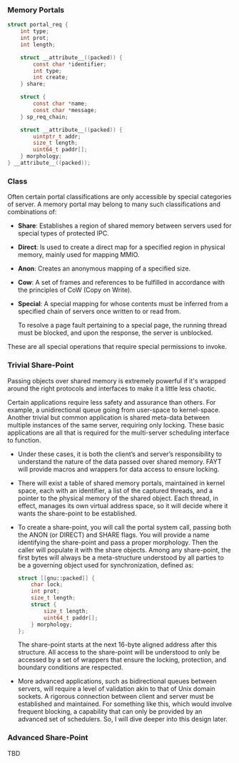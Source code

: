 ### Memory Portals

```c
struct portal_req {
    int type;
    int prot;
    int length;

    struct __attribute__((packed)) {
        const char *identifier;
        int type;
        int create;
    } share;

    struct {
        const char *name;
        const char *message;
    } sp_req_chain;

    struct __attribute__((packed)) {
        uintptr_t addr;
        size_t length;
        uint64_t paddr[];
    } morphology;
} __attribute__((packed));
```

### Class

Often certain portal classifications are only accessible by special categories of server. A memory portal may belong to many such classifications and combinations of:

- **Share**: Establishes a region of shared memory between servers used for special types of protected IPC.
- **Direct**: Is used to create a direct map for a specified region in physical memory, mainly used for mapping MMIO.
- **Anon**: Creates an anonymous mapping of a specified size.
- **Cow**: A set of frames and references to be fulfilled in accordance with the principles of CoW (Copy on Write).
- **Special**: A special mapping for whose contents must be inferred from a specified chain of servers once written to or read from.

  To resolve a page fault pertaining to a special page, the running thread must be blocked, and upon the response, the server is unblocked.

These are all special operations that require special permissions to invoke.

### Trivial Share-Point

Passing objects over shared memory is extremely powerful if it's wrapped around the right protocols and interfaces to make it a little less chaotic.

Certain applications require less safety and assurance than others. For example, a unidirectional queue going from user-space to kernel-space. Another trivial but common application is shared meta-data between multiple instances of the same server, requiring only locking. These basic applications are all that is required for the multi-server scheduling interface to function.

- Under these cases, it is both the client’s and server’s responsibility to understand the nature of the data passed over shared memory. FAYT will provide macros and wrappers for data access to ensure locking.

- There will exist a table of shared memory portals, maintained in kernel space, each with an identifier, a list of the captured threads, and a pointer to the physical memory of the shared object. Each thread, in effect, manages its own virtual address space, so it will decide where it wants the share-point to be established.

- To create a share-point, you will call the portal system call, passing both the ANON (or DIRECT) and SHARE flags. You will provide a name identifying the share-point and pass a proper morphology. Then the caller will populate it with the share objects. Among any share-point, the first bytes will always be a meta-structure understood by all parties to be a governing object used for synchronization, defined as:

    ```c
    struct [[gnu::packed]] {
        char lock;
        int prot;
        size_t length;
        struct {
            size_t length;
            uint64_t paddr[];
        } morphology;
    };
    ```

    The share-point starts at the next 16-byte aligned address after this structure. All access to the share-point will be understood to only be accessed by a set of wrappers that ensure the locking, protection, and boundary conditions are respected.

- More advanced applications, such as bidirectional queues between servers, will require a level of validation akin to that of Unix domain sockets. A rigorous connection between client and server must be established and maintained. For something like this, which would involve frequent blocking, a capability that can only be provided by an advanced set of schedulers. So, I will dive deeper into this design later.

### Advanced Share-Point

TBD
